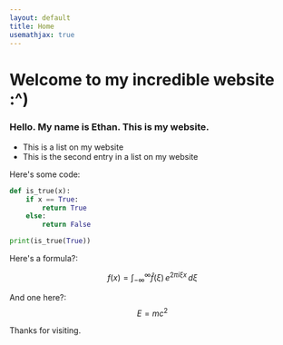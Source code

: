 ```yaml
---
layout: default
title: Home
usemathjax: true
---
```

# Welcome to my incredible website :^)

### Hello. My name is Ethan. This is my website.

- This is a list on my website
- This is the second entry in a list on my website

Here's some code:
```py
def is_true(x):
	if x == True:
		return True
	else:
		return False

print(is_true(True))
```

Here's a formula?:

$$f(x) = \int_{-\infty}^\infty \hat f(\xi)\,e^{2 \pi i \xi x} \,d\xi$$

And one here?:  
$$E=mc^2$$

Thanks for visiting.